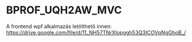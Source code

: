 # BPROF_UQH2AW_MVC

A frontend wpf alkalmazás letölthető innen:
https://drive.google.com/file/d/11_NH57TNrXlopggh53Q3ICOVpNgGhoB_/
